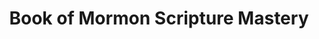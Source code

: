 ---
layout: flashcards
title: Book of Mormon Scripture Mastery
root: ../../../
flashcards:
 - question: 1 Nephi 3:7
   answer: "7 And it came to pass that I, Nephi, said unto my father: I will go and do the things which the Lord hath commanded, for I know that the Lord giveth no commandments unto the children of men, save he shall prepare a way for them that they may accomplish the thing which he commandeth them."
 - question: 1 Nephi 19:23
   answer: "23 And I did read many things unto them which were written in the books of Moses; but that I might more fully persuade them to believe in the Lord their Redeemer I did read unto them that which was written by the prophet Isaiah; for I did liken all scriptures unto us, that it might be for our profit and learning."
 - question: 2 Nephi 2:25
   answer: "25 Adam fell that men might be; and men are, that they might have joy."
 - question: 2 Nephi 2:27
   answer: "27 Wherefore, men are free according to the flesh; and all things are given them which are expedient unto man. And they are free to choose liberty and eternal life, through the great Mediator of all men, or to choose captivity and death, according to the captivity and power of the devil; for he seeketh that all men might be miserable like unto himself."
 - question: 2 Nephi 9:28-29
   answer: "28 O that cunning plan of the evil one! O the vainness, and the frailties, and the foolishness of men! When they are learned they think they are wise, and they hearken not unto the counsel of God, for they set it aside, supposing they know of themselves, wherefore, their wisdom is foolishness and it profiteth them not. And they shall perish.
<br />29 But to be learned is good if they hearken unto the counsels of God."
 - question: 2 Nephi 28:7-9
   answer: "7 Yea, and there shall be many which shall say: Eat, drink, and be merry, for tomorrow we die; and it shall be well with us.
<br />8 And there shall also be many which shall say: Eat, drink, and be merry; nevertheless, fear God--he will justify in committing a little sin; yea, lie a little, take the advantage of one because of his words, dig a pit for thy neighbor; there is no harm in this; and do all these things, for tomorrow we die; and if it so be that we are guilty, God will beat us with a few stripes, and at last we shall be saved in the kingdom of God.
<br />9 Yea, and there shall be many which shall teach after this manner, false and vain and foolish doctrines, and shall be puffed up in their hearts, and shall seek deep to hide their counsels from the Lord; and their works shall be in the dark."
 - question: 2 Nephi 32:3
   answer: "3 Angels speak by the power of the Holy Ghost; wherefore, they speak the words of Christ. Wherefore, I said unto you, feast upon the words of Christ; for behold, the words of Christ will tell you all things what ye should do."
 - question: 2 Nephi 32:8-9
   answer: "8 And now, my beloved brethren, I perceive that ye ponder still in your hearts; and it grieveth me that I must speak concerning this thing. For if ye would hearken unto the Spirit which teacheth a man to pray ye would know that ye must pray; for the evil spirit teacheth not a man to pray, but teacheth him that he must not pray.
<br />9 But behold, I say unto you that ye must pray always, and not faint; that ye must not perform any thing unto the Lord save in the first place ye shall pray unto the Father in the name of Christ, that he will consecrate thy performance unto thee, that thy performance may be for the welfare of thy soul."
 - question: Jacob 2:18-19
   answer: "18 But before ye seek for riches, seek ye for the kingdom of God.
<br />19 And after ye have obtained a hope in Christ ye shall obtain riches, if ye seek them; and ye will seek them for the intent to do good--to clothe the naked, and to feed the hungry, and to liberate the captive, and administer relief to the sick and the afflicted."
 - question: Mosiah 2:17
   answer: "17 And behold, I tell you these things that ye may learn wisdom; that ye may learn that when ye are in the service of your fellow beings ye are only in the service of your God."
 - question: Mosiah 3:19
   answer: "19 For the natural man is an enemy to God, and has been from the fall of Adam, and will be, forever and ever, unless he yields to the enticings of the Holy Spirit, and putteth off the natural man and becometh a saint through the atonement of Christ the Lord, and becometh as a child, submissive, meek, humble, patient, full of love, willing to submit to all things which the Lord seeth fit to inflict upon him, even as a child doth submit to his father."
 - question: Mosiah 4:30
   answer: "30 But this much I can tell you, that if ye do not watch yourselves, and your thoughts, and your words, and your deeds, and observe the commandments of God, and continue in the faith of what ye have heard concerning the coming of our Lord, even unto the end of your lives, ye must perish. And now, O man, remember, and perish not."
 - question: Alma 32:21
   answer: "21 And now as I said concerning faith--faith is not to have a perfect knowledge of things; therefore if ye have faith ye hope for things which are not seen, which are true."
 - question: Alma 34:32-34
   answer: "32 For behold, this life is the time for men to prepare to meet God; yea, behold the day of this life is the day for men to perform their labors.
<br />33 And now, as I said unto you before, as ye have had so many witnesses, therefore, I beseech of you that ye do not procrastinate the day of your repentance until the end; for after this day of life, which is given us to prepare for eternity, behold, if we do not improve our time while in this life, then cometh the night of darkness wherein there can be no labor performed.
<br />34 Ye cannot say, when ye are brought to that awful crisis, that I will repent, that I will return to my God. Nay, ye cannot say this; for that same spirit which doth possess your bodies at the time that ye go out of this life, that same spirit will have power to possess your body in that eternal world."
 - question: Alma 37:6-7
   answer: "6 Now ye may suppose that this is foolishness in me; but behold I say unto you, that by small and simple things are great things brought to pass; and small means in many instances doth confound the wise.
<br />7 And the Lord God doth work by means to bring about his great and eternal purposes; and by very small means the Lord doth confound the wise and bringeth about the salvation of many souls."
 - question: Alma 37:35
   answer: "35 O, remember, my son, and learn wisdom in thy youth; yea, learn in thy youth to keep the commandments of God."
 - question: Alma 41:10
   answer: "10 Do not suppose, because it has been spoken concerning restoration, that ye shall be restored from sin to happiness. Behold, I say unto you, wickedness never was happiness."
 - question: Helaman 5:12
   answer: "12 And now, my sons, remember, remember that it is upon the rock of our Redeemer, who is Christ, the Son of God, that ye must build your foundation; that when the devil shall send forth his mighty winds, yea, his shafts in the whirlwind, yea, when all his hail and his mighty storm shall beat upon you, it shall have no power over you to drag you down to the gulf of misery and endless wo, because of the rock upon which ye are built, which is a sure foundation, a foundation whereon if men build they cannot fall."
 - question: 3 Nephi 11:29
   answer: "29 For verily, verily I say unto you, he that hath the spirit of contention is not of me, but is of the devil, who is the father of contention, and he stirreth up the hearts of men to contend with anger, one with another."
 - question: 3 Nephi 27:27
   answer: "27 And know ye that ye shall be judges of this people, according to the judgment which I shall give unto you, which shall be just. Therefore, what manner of men ought ye to be? Verily I say unto you, even as I am."
 - question: Ether 12:6
   answer: "6 And now, I, Moroni, would speak somewhat concerning these things; I would show unto the world that faith is things which are hoped for and not seen; wherefore, dispute not because ye see not, for ye receive no witness until after the trial of your faith."
 - question: Ether 12:27
   answer: "27 And if men come unto me I will show unto them their weakness. I give unto men weakness that they may be humble; and my grace is sufficient for all men that humble themselves before me; for if they humble themselves before me, and have faith in me, then will I make weak things become strong unto them."
 - question: Moroni 7:16-17
   answer: "16 For behold, the Spirit of Christ is given to every man, that he may know good from evil; wherefore, I show unto you the way to judge; for every thing which inviteth to do good, and to persuade to believe in Christ, is sent forth by the power and gift of Christ; wherefore ye may know with a perfect knowledge it is of God.
<br />17 But whatsoever thing persuadeth men to do evil, and believe not in Christ, and deny him, and serve not God, then ye may know with a perfect knowledge it is of the devil; for after this manner doth the devil work, for he persuadeth no man to do good, no, not one; neither do his angels; neither do they who subject themselves unto him."
 - question: Moroni 7:45
   answer: "45 And charity suffereth long, and is kind, and envieth not, and is not puffed up, seeketh not her own, is not easily provoked, thinketh no evil, and rejoiceth not in iniquity but rejoiceth in the truth, beareth all things, believeth all things, hopeth all things, endureth all things."
 - question: Moroni 10:4-5
   answer: "4 And when ye shall receive these things, I would exhort you that ye would ask God, the Eternal Father, in the name of Christ, if these things are not true; and if ye shall ask with a sincere heart, with real intent, having faith in Christ, he will manifest the truth of it unto you, by the power of the Holy Ghost.
<br />5 And by the power of the Holy Ghost ye may know the truth of all things."
---